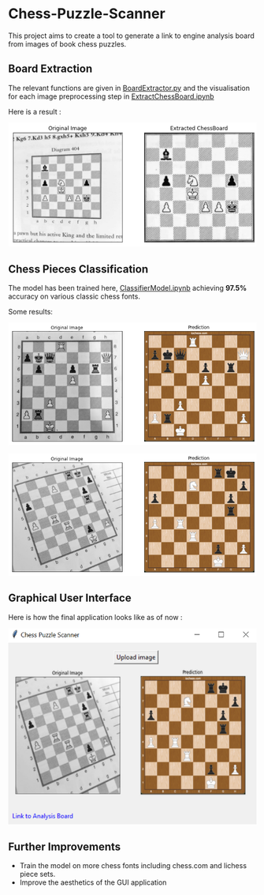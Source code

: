 # Chess-Puzzle-Scanner

This project aims to create a tool to generate a link to engine analysis board from images of book chess puzzles.

## Board Extraction

The relevant functions are given in [BoardExtractor.py](https://github.com/SubarnoNR/Chess-Puzzle-Scanner/blob/cd5e23b34021712877d83e5f644d989917797fca/BoardExtractor.py) and the
visualisation for each image preprocessing step in [ExtractChessBoard.ipynb](https://github.com/SubarnoNR/Chess-Puzzle-Scanner/blob/4c8070aa652934ed5bb0e25a4517447cab4132df/ExtractChessBoard.ipynb)

Here is a result :

![Board Extractor](https://github.com/SubarnoNR/Chess-Puzzle-Scanner/blob/4c8070aa652934ed5bb0e25a4517447cab4132df/Images/extractedboard.png)

## Chess Pieces Classification

The model has been trained here, [ClassifierModel.ipynb](https://github.com/SubarnoNR/Chess-Puzzle-Scanner/blob/master/ClassifierModel.ipynb) achieving **97.5%** accuracy on various classic chess fonts.

Some results:

![Result1](https://github.com/SubarnoNR/Chess-Puzzle-Scanner/blob/4c8070aa652934ed5bb0e25a4517447cab4132df/result1.png)

![Result2](https://github.com/SubarnoNR/Chess-Puzzle-Scanner/blob/4c8070aa652934ed5bb0e25a4517447cab4132df/result2.png)

## Graphical User Interface

Here is how the final application looks like as of now :

![GUI Image](https://github.com/SubarnoNR/Chess-Puzzle-Scanner/blob/4c8070aa652934ed5bb0e25a4517447cab4132df/Images/GUI.png)

## Further Improvements 

- Train the model on more chess fonts including chess.com and lichess piece sets.
- Improve the aesthetics of the GUI application
